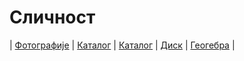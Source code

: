 # Сличност

| [Фотографије][1]
| [Каталог][2]
| [Каталог][3]
| [Диск][4]
| [Геогебра][5]
|

[1]: https://photos.app.goo.gl/UaXuHXwi2FWVc5nT7 "Фотографије табле"
[2]: https://ndjapic.github.io/zayopa/m7/08-slicnost/ "Каталог линкова"
[3]: https://ndjapic.github.io/zayopa/m8/01-slicnost/ "Каталог линкова"
[4]: https://drive.google.com/drive/folders/1lLXQHoGM_W4dasGEc0bpm-HY1REssE9L?usp=drive_link "Гугл диск"
[5]: https://www.geogebra.org/m/aMy8ySp5
